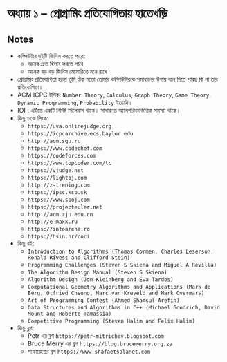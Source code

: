 # অধ্যায় ১ – প্রোগ্রামিং প্রতিযোগিতায় হাতেখড়ি

## Notes

-   কম্পিউটার দুইটি জিনিস করতে পারে:
    -   অনেক দ্রুত হিসাব করতে পারে
    -   অনেক বড় বড় জিনিস মেমোরিতে মনে রাখে।
-   প্রোগ্রামিং প্রতিযোগিতা হলো তুমি ঠিক মতো তোমার কম্পিউটারকে সমাধানের উপায় বলে দিতে পারছ কি না তার প্রতিযোগিতা।
-   ACM ICPC টপিক: ‍`Number Theory`, `Calculus`, `Graph Theory`, `Game Theory`, `Dynamic Programming`, `Probability` ইত্যাদি।
-   IOI : এটিতে একটি নির্দিষ্ট সিলেবাস থাকে। সাধারণত অ্যালগরিদমভিত্তিক সমস্যা থাকে।
-   কিছু ওজে লিংক:
    -   `https://uva.onlinejudge.org`
    -   `https://icpcarchive.ecs.baylor.edu`
    -   `http://acm.sgu.ru`
    -   `https://www.codechef.com`
    -   `https://codeforces.com`
    -   `https://www.topcoder.com/tc`
    -   `https://vjudge.net`
    -   `https://lightoj.com`
    -   `http://z-trening.com`
    -   `https://ipsc.ksp.sk`
    -   `https://www.spoj.com`
    -   `https://projecteuler.net`
    -   `http://acm.zju.edu.cn`
    -   `http://e-maxx.ru`
    -   `https://infoarena.ro`
    -   `https://hsin.hr/coci`
-   কিছু বই:
    -   `Introduction to Algorithms (Thomas Cormen, Charles Leserson, Ronald Rivest and Clifford Stein)`
    -   `Programming Challenges (Steven S Skiena and Miguel A Revilla)`
    -   `The Algorithm Design Manual (Steven S Skiena)`
    -   `Algorithm Design (Jon Kleinberg and Eva Tardos)`
    -   `Computational Geometry Algorithms and Applications (Mark de Berg, Otfried Cheong, Marc van Kreveld and Mark Overmars)`
    -   `Art of Programming Contest (Ahmed Shamsul Arefin)`
    -   `Data Structures and Algorithms in C++ (Michael Goodrich, David Mount and Roberto Tamassia)`
    -   `Competitive Programming (Steven Halim and Felix Halim)`
-   কিছু ব্লগ:
    -   ‍Petr এর ব্লগ `https://petr-mitrichev.blogspot.com`
    -   Bruce Merry এর ব্লগ `https://blog.brucemerry.org.za`
    -   শাফায়েতের ব্লগ `https://www.shafaetsplanet.com`
